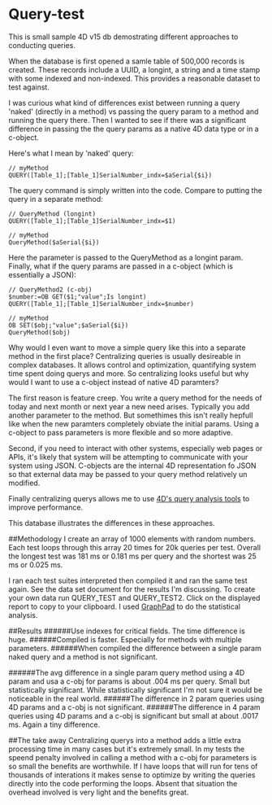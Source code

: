 # Query-test
This is small sample 4D v15 db demostrating different approaches to conducting queries. 

When the database is first opened a samle table of 500,000 records is created. These records include a UUID, a longint, a string and a time stamp with some indexed and non-indexed. This provides a reasonable dataset to test against. 

I was curious what kind of differences exist between running a query 'naked' (directly in a method) vs passing the query param to a method and running the query there. Then I wanted to see if there was a significant difference in passing the the query params as a native 4D data type or in a c-object. 

Here's what I mean by 'naked' query: 
```
// myMethod
QUERY([Table_1];[Table_1]SerialNumber_indx=$aSerial{$i})
```
The query command is simply written into the code. Compare to putting the query in a separate method:
```
// QueryMethod (longint)
QUERY([Table_1];[Table_1]SerialNumber_indx=$1)

// myMethod
QueryMethod($aSerial{$i})
```
Here the parameter is passed to the QueryMethod as a longint param. 
Finally, what if the query params are passed in a c-object (which is essentially a JSON):
```
// QueryMethod2 (c-obj)
$number:=OB GET($1;"value";Is longint)
QUERY([Table_1];[Table_1]SerialNumber_indx=$number)

// myMethod
OB SET($obj;"value";$aSerial{$i})
QueryMethod($obj)
```

Why would I even want to move a simple query like this into a separate method in the first place? Centralizing queries is usually desireable in complex databases. It allows control and optimization, quantifying system time spent doing querys and more. So centralizing looks useful but why would I want to use a c-object instead of native 4D paramters? 

The first reason is feature creep. You write a query method for the needs of today and next month or next year a new need arises. Typically you add another parameter to the method. But somethimes this isn't really hepfull like when the new paramters completely obviate the initial params. Using a c-object to pass parameters is more flexible and so more adaptive. 

Second, if you need to interact with other systems, especially web pages or APIs, it's likely that system will be attempting to communicate with your system using JSON. C-objects are the internal 4D representation fo JSON so that external data may be passed to your query method relatively un modified. 

Finally centralizing querys allows me to use [4D's query analysis tools](http://doc.4d.com/4Dv15/4D/15.1/DESCRIBE-QUERY-EXECUTION.301-2685572.en.html) to improve performance. 

This database illustrates the differences in these approaches. 

##Methodology
I create an array of 1000 elements with random numbers. Each test loops through this array 20 times for 20k queries per test. Overall the longest test was 181 ms or 0.181 ms per query and the shortest was 25 ms or 0.025 ms. 

I ran each test suites interpreted then compiled it and ran the same test again. See the data set document for the results I'm discussing. To create your own data run QUERY_TEST and QUERY_TEST2. Click on the displayed report to copy to your clipboard. I used 
[GraphPad](http://graphpad.com/) to do the statistical analysis. 

##Results
######Use indexes for critical fields. 
The time difference is huge. 
######Compiled is faster. 
Especially for methods with multiple parameters. 
######When compiled the difference between a single param naked query and a method is not significant. 
	
######The avg difference in a single param query method using a 4D param and usa a c-obj for params is about .004 ms per query. Small but statistically significant. 
While statistically significant I'm not sure it would be noticeable in the real world. 
######The difference in 2 param queries using 4D params and a c-obj is not significant.
######The difference in 4 param queries using 4D params and a c-obj is significant but small at about .0017 ms. 
Again a tiny difference. 

##The take away
Centralizing querys into a method adds a little extra processing time in many cases but it's extremely small. In my tests the speend penalty involved in calling a method with a c-obj for parameters is so small the benefits are worthwhile. If I have loops that will run for tens of thousands of interations it makes sense to optimize by writing the queries directly into the code performing the loops. Absent that situation the overhead involved is very light and the benefits great. 
